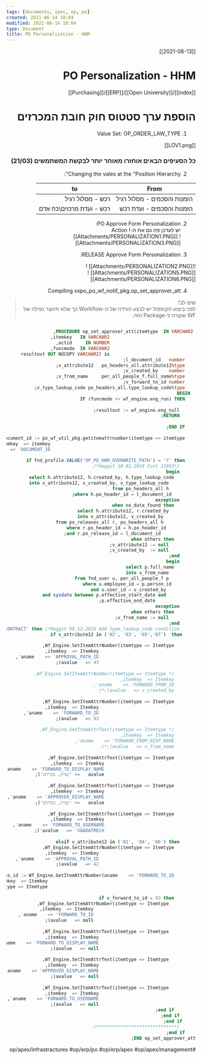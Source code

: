 ```yaml
---
tags: [documents, spec, op, po]  
created: 2021-06-14 10:04
modified: 2021-06-14 10:04
type: Document
title: PO Personalization - HHM
---
```

<div dir="rtl">

[[2021-06-13]]
# PO Personalization - HHM
[[index]]/[[Open University]]/[[ERP]]/[[Purchasing]]

# הוספת ערך סטטוס חוק חובת המכרזים  

1. Value Set: OP_ORDER_LAW_TYPE

[[LOV1.png]]
### כל הסעיפים הבאים אוחזרו מאוחר יותר לבקשת המשתמשים (21/03)
2. Changing the vales at the "Position Hierarchy":  

| From | to |
|-- | -- |
| הזמנות והסכמים - מסלול רגיל | רכש - מסלול רגיל |
|הזמנות והסכמים - ועדת רכש | רכש - ועדת מרכזים\כח אדם |


2. PO Approve Form Personalization:   
יש לעדכן פה גם את ה-Action ![[Attachments/PERSONALIZATION1.PNG]] 
![[Attachments/PERSONALIZATION3.PNG]]   


3. RELEASE Approve Form Personalization:  

![[Attachments/PERSONALIZATION2.PNG]]
![[Attachments/PERSONALIZATION5.PNG]]
![[Attachments/PERSONALIZATION6.PNG]]

4. Compiling xxpo_po_wf_notif_pkg.op_set_approver_att   

> שים לב!  
 לפני ביצוע הקימפול יש לבצע הורדה של ה-Workflow כך שלא תיווצר נפילה של WF שקורה ל-Package הזה.


``` sql

 PROCEDURE op_set_approver_att(itemtype  IN VARCHAR2,
                                itemkey   IN VARCHAR2,
                                actid     IN NUMBER,
                                funcmode  IN VARCHAR2,
                                resultout OUT NOCOPY VARCHAR2) is
    l_document_id   number;
    v_attribute12   po_headers_all.attribute12%type;
    v_created_by    number;
    v_from_name     per_all_people_f.full_name%type;
    v_forward_to_id number;
    v_type_lookup_code po_headers_all.type_lookup_code%type;
  BEGIN
    IF (funcmode <> wf_engine.eng_run) THEN
    
      resultout := wf_engine.eng_null;
      RETURN;
    
    END IF;
  
    l_document_id := po_wf_util_pkg.getitemattrnumber(itemtype => itemtype,
                                                      itemkey  => itemkey,
                                                      aname    => 'DOCUMENT_ID');
  
    if fnd_profile.VALUE('OP_PO_HHM_OVERWRITE_PATH') = 'Y' then
      /*Haggit 10.01.2019 Cust 11993*/
      begin
        select h.attribute12, h.created_by, h.type_lookup_code
          into v_attribute12, v_created_by, v_type_lookup_code
          from po_headers_all h
         where h.po_header_id = l_document_id;
      exception
        when no_data_found then
          select h.attribute12, r.created_by 
            into v_attribute12, v_created_by
            from po_releases_all r, po_headers_all h
           where r.po_header_id = h.po_header_id
             and r.po_release_id = l_document_id;
        when others then
          v_attribute12 := null;
          v_created_by  := null;
      end;
      begin
        select p.full_name
          into v_from_name
          from fnd_user u, per_all_people_f p
         where u.employee_id = p.person_id
           and u.user_id = v_created_by
           and sysdate between p.effective_start_date and
               p.effective_end_date;
      exception
        when others then
          v_from_name := null;
      end;
      if nvl(v_type_lookup_code,'-1')<> 'CONTRACT' then /*Haggit 09.12.2019 Add type_lookup_code condition*/
     if v_attribute12 in ('02', '03', '05','07')  then
      
        Wf_Engine.SetItemAttrNumber(itemtype => Itemtype,
                                    itemkey  => Itemkey,
                                    aname    => 'APPROVAL_PATH_ID',
                                    avalue   => 43);
      
        /* Wf_Engine.SetItemAttrNumber(itemtype => Itemtype,
        itemkey  => Itemkey,
        aname    => 'FORWARD_FROM_ID',
        avalue   => v_created_by);*/
      
        Wf_Engine.SetItemAttrNumber(itemtype => Itemtype,
                                    itemkey  => Itemkey,
                                    aname    => 'FORWARD_TO_ID',
                                    avalue   => 93);
      
        /* Wf_Engine.SetItemAttrText(itemtype => Itemtype,
        itemkey  => Itemkey,
        aname    => 'FORWARD_FROM_DISP_NAME',
        avalue   => v_from_name);*/
      
        Wf_Engine.SetItemAttrText(itemtype => Itemtype,
                                  itemkey  => Itemkey,
                                  aname    => 'FORWARD_TO_DISPLAY_NAME',
                                  avalue   => 'ועדת, מכרזים');
      
        Wf_Engine.SetItemAttrText(itemtype => Itemtype,
                                  itemkey  => Itemkey,
                                  aname    => 'APPROVER_DISPLAY_NAME',
                                  avalue   => 'ועדת, מכרזים');
      
        Wf_Engine.SetItemAttrText(itemtype => Itemtype,
                                  itemkey  => Itemkey,
                                  aname    => 'FORWARD_TO_USERNAME',
                                  avalue   => 'VAADATRECH');
      
      elsif v_attribute12 in ('01', '04', '06') then
        Wf_Engine.SetItemAttrNumber(itemtype => Itemtype,
                                    itemkey  => Itemkey,
                                    aname    => 'APPROVAL_PATH_ID',
                                    avalue   => 42);
      
        v_forward_to_id := Wf_Engine.GetItemAttrNumber(aname    => 'FORWARD_TO_ID',
                                                       itemkey  => Itemkey,
                                                       itemtype => Itemtype);
      
        if v_forward_to_id = 93 then
          Wf_Engine.SetItemAttrNumber(itemtype => Itemtype,
                                      itemkey  => Itemkey,
                                      aname    => 'FORWARD_TO_ID',
                                      avalue   => null);
        
          Wf_Engine.SetItemAttrText(itemtype => Itemtype,
                                    itemkey  => Itemkey,
                                    aname    => 'FORWARD_TO_DISPLAY_NAME',
                                    avalue   => null);
        
          Wf_Engine.SetItemAttrText(itemtype => Itemtype,
                                    itemkey  => Itemkey,
                                    aname    => 'APPROVER_DISPLAY_NAME',
                                    avalue   => null);
        
          Wf_Engine.SetItemAttrText(itemtype => Itemtype,
                                    itemkey  => Itemkey,
                                    aname    => 'FORWARD_TO_USERNAME',
                                    avalue   => null);
        end if;
      end if;
     end if;
      /******************************/
    end if;
END op_set_approver_att; 
```


</dir>

#op/apex/infrastractures
#op/erp/po
#op/erp/apex
#op/apex/management
